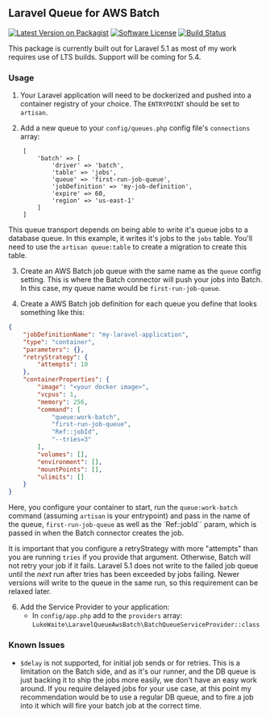## Laravel Queue for AWS Batch

[![Latest Version on Packagist][ico-version]][link-packagist]
[![Software License][ico-license]](LICENSE.md)
[![Build Status][ico-travis]][link-travis]

This package is currently built out for Laravel 5.1 as most of my work requires use of LTS builds. Support will be coming for 5.4.

### Usage
1. Your Laravel application will need to be dockerized and pushed into a container registry of your choice. The `ENTRYPOINT`
   should be set to `artisan`. 

2. Add a new queue to your `config/queues.php` config file's `connections` array:
```
    [
        'batch' => [
            'driver' => 'batch',
            'table' => 'jobs',
            'queue' => 'first-run-job-queue',
            'jobDefinition' => 'my-job-definition',
            'expire' => 60,
            'region' => 'us-east-1'
        ]
    ]
```
This queue transport depends on being able to write it's queue jobs to a database queue. In this example, it writes it's
jobs to the `jobs` table. You'll need to use the `artisan queue:table` to create a migration to create this table.

3. Create an AWS Batch job queue with the same name as the `queue` config setting. This is where the Batch connector
will push your jobs into Batch. In this case, my queue name would be `first-run-job-queue`.

4. Create a AWS Batch job definition for each queue you define that looks something like this:
```json
{
    "jobDefinitionName": "my-laravel-application",
    "type": "container",
    "parameters": {},
    "retryStrategy": {
        "attempts": 10
    },
    "containerProperties": {
        "image": "<your docker image>",
        "vcpus": 1,
        "memory": 256,
        "command": [
            "queue:work-batch",
            "first-run-job-queue",
            "Ref::jobId",
            "--tries=3"
        ],
        "volumes": [],
        "environment": [],
        "mountPoints": [],
        "ulimits": []
    }
}
```
Here, you configure your container to start, run the `queue:work-batch` command (assuming `artisan` is your entrypoint)
and pass in the name of the queue, `first-run-job-queue` as well as the `Ref::jobId`` param, which is passed in when
the Batch connector creates the job.

It is important that you configure a retryStrategy with more "attempts" than you are running `tries` if you provide that
argument. Otherwise, Batch will not retry your job if it fails. Laravel 5.1 does not write to the failed job queue until
the _next_ run after tries has been exceeded by jobs failing. Newer versions will write to the queue in the same run, so
this requirement can be relaxed later.

6. Add the Service Provider to your application:
    * In `config/app.php` add to the `providers` array: `LukeWaite\LaravelQueueAwsBatch\BatchQueueServiceProvider::class`
    
    
### Known Issues
* `$delay` is not supported, for initial job sends or for retries. This is a limitation on the Batch side, and as it's
our runner, and the DB queue is just backing it to ship the jobs more easily, we don't have an easy work around. If you
require delayed jobs for your use case, at this point my recommendation would be to use a regular DB queue, and to fire
a job into it which will fire your batch job at the correct time.

[ico-version]: https://img.shields.io/packagist/v/lukewaite/laravel-queue-aws-batch.svg?style=flat-square
[ico-license]: https://img.shields.io/badge/license-MIT-brightgreen.svg?style=flat-square
[ico-travis]: https://img.shields.io/travis/lukewaite/laravel-queue-aws-batch/master.svg?style=flat-square

[link-packagist]: https://packagist.org/packages/lukewaite/laravel-queue-aws-batch
[link-travis]: https://travis-ci.org/lukewaite/laravel-queue-aws-batch

